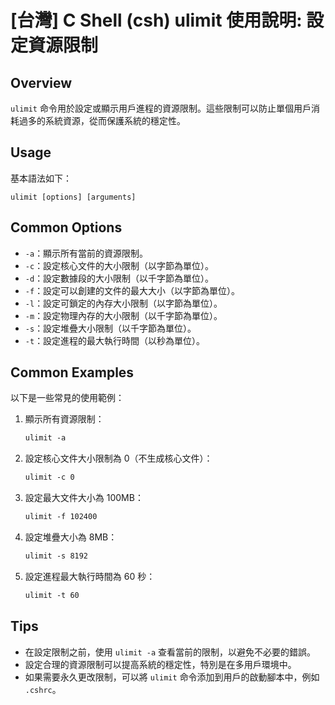 # [台灣] C Shell (csh) ulimit 使用說明: 設定資源限制

## Overview
`ulimit` 命令用於設定或顯示用戶進程的資源限制。這些限制可以防止單個用戶消耗過多的系統資源，從而保護系統的穩定性。

## Usage
基本語法如下：
```
ulimit [options] [arguments]
```

## Common Options
- `-a`：顯示所有當前的資源限制。
- `-c`：設定核心文件的大小限制（以字節為單位）。
- `-d`：設定數據段的大小限制（以千字節為單位）。
- `-f`：設定可以創建的文件的最大大小（以字節為單位）。
- `-l`：設定可鎖定的內存大小限制（以字節為單位）。
- `-m`：設定物理內存的大小限制（以千字節為單位）。
- `-s`：設定堆疊大小限制（以千字節為單位）。
- `-t`：設定進程的最大執行時間（以秒為單位）。

## Common Examples
以下是一些常見的使用範例：

1. 顯示所有資源限制：
   ```csh
   ulimit -a
   ```

2. 設定核心文件大小限制為 0（不生成核心文件）：
   ```csh
   ulimit -c 0
   ```

3. 設定最大文件大小為 100MB：
   ```csh
   ulimit -f 102400
   ```

4. 設定堆疊大小為 8MB：
   ```csh
   ulimit -s 8192
   ```

5. 設定進程最大執行時間為 60 秒：
   ```csh
   ulimit -t 60
   ```

## Tips
- 在設定限制之前，使用 `ulimit -a` 查看當前的限制，以避免不必要的錯誤。
- 設定合理的資源限制可以提高系統的穩定性，特別是在多用戶環境中。
- 如果需要永久更改限制，可以將 `ulimit` 命令添加到用戶的啟動腳本中，例如 `.cshrc`。